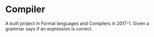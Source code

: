 # Compiler
A built project in Formal languages ​​and Compilers in 2017-1. Given a grammar says if an expression is correct.
